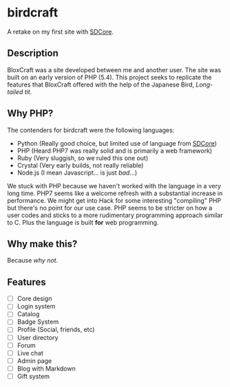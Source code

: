 # birdcraft
A retake on my first site with [SDCore](https://github.com/SDCore).

## Description
BloxCraft was a site developed between me and another user.
The site was built on an early version of PHP (5.4).
This project seeks to replicate the features that BloxCraft offered with the help of the Japanese Bird, *Long-tailed tit*.

## Why PHP?
The contenders for birdcraft were the following languages:
* Python (Really good choice, but limited use of language from [SDCore](https://github.com/SDCore))
* PHP (Heard PHP7 was really solid and is primarily a web framework)
* Ruby (Very sluggish, so we ruled this one out)
* Crystal (Very early builds, not really reliable)
* Node.js (I mean Javascript... is just *bad*...)

We stuck with PHP because we haven't worked with the language in a very long time.
PHP7 seems like a welcome refresh with a substantial increase in performance.
We might get into Hack for some interesting "compiling" PHP but there's no point for our use case.
PHP seems to be stricter on how a user codes and sticks to a more rudimentary programming approach similar to C.
Plus the language is built **for** web programming.

## Why make this?
Because *why not*.

## Features
* [ ] Core design
* [ ] Login system
* [ ] Catalog
* [ ] Badge System
* [ ] Profile (Social, friends, etc)
* [ ] User directory
* [ ] Forum
* [ ] Live chat
* [ ] Admin page
* [ ] Blog with Markdown
* [ ] Gift system
